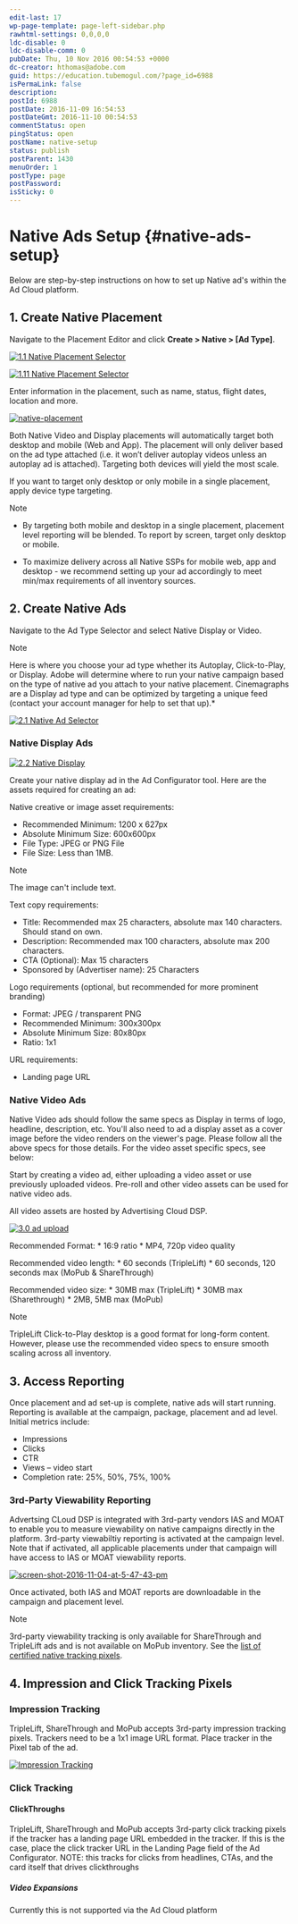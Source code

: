 ```yaml
---
edit-last: 17
wp-page-template: page-left-sidebar.php
rawhtml-settings: 0,0,0,0
ldc-disable: 0
ldc-disable-comm: 0
pubDate: Thu, 10 Nov 2016 00:54:53 +0000
dc-creator: hthomas@adobe.com
guid: https://education.tubemogul.com/?page_id=6988
isPermaLink: false
description: 
postId: 6988
postDate: 2016-11-09 16:54:53
postDateGmt: 2016-11-10 00:54:53
commentStatus: open
pingStatus: open
postName: native-setup
status: publish
postParent: 1430
menuOrder: 1
postType: page
postPassword: 
isSticky: 0
---
```


# Native Ads Setup {#native-ads-setup}

Below are step-by-step instructions on how to set up Native ad's within the Ad Cloud platform.

## 1. Create Native Placement

Navigate to the Placement Editor and click **Create > Native > [Ad Type]**.

[ ![1.1 Native Placement Selector](assets/1.1-native-placement-selector-1024x448.png)](assets/1.1-native-placement-selector.png)

[ ![1.11 Native Placement Selector](assets/1.11-native-placement-selector-300x150.png)](assets/1.11-native-placement-selector.png)

Enter information in the placement, such as name, status, flight dates, location and more.

[ ![native-placement](assets/native-placement.png)](assets/native-placement.png)

Both Native Video and Display placements will automatically target both desktop and mobile (Web and App). The placement will only deliver based on the ad type attached (i.e. it won’t deliver autoplay videos unless an autoplay ad is attached). Targeting both devices will yield the most scale.

If you want to target only desktop or only mobile in a single placement, apply device type targeting.

>[!NOTE]
>
>* By targeting both mobile and desktop in a single placement, placement level reporting will be blended. To report by screen, target only desktop or mobile.
* To maximize delivery across all Native SSPs for mobile web, app and desktop - we recommend setting up your ad accordingly to meet min/max requirements of all inventory sources.

## 2. Create Native Ads

Navigate to the Ad Type Selector and select Native Display or Video.

>[!NOTE]
>
> Here is where you choose your ad type whether its Autoplay, Click-to-Play, or Display. Adobe will determine where to run your native campaign based on the type of native ad you attach to your native placement. Cinemagraphs are a Display ad type and can be optimized by targeting a unique feed (contact your account manager for help to set that up).*

[ ![2.1 Native Ad Selector](assets/2.1-native-ad-selector-1024x463.png)](assets/2.1-native-ad-selector.png)

### Native Display Ads

[ ![2.2 Native Display](assets/2.2-native-display-1024x649.png)](assets/2.2-native-display.png)

Create your native display ad in the Ad Configurator tool. Here are the assets required for creating an ad:

Native creative or image asset requirements:
* Recommended Minimum: 1200 x 627px
* Absolute Minimum Size: 600x600px
* File Type: JPEG or PNG File
* File Size: Less than 1MB.
>[!NOTE]
>
>The image can't include text.

Text copy requirements:
* Title: Recommended max 25 characters, absolute max 140 characters. Should stand on own.
* Description: Recommended max 100 characters, absolute max 200 characters.
* CTA (Optional): Max 15 characters
* Sponsored by (Advertiser name): 25 Characters

Logo requirements (optional, but recommended for more prominent branding)
* Format: JPEG / transparent PNG
* Recommended Minimum: 300x300px
* Absolute Minimum Size: 80x80px
* Ratio: 1x1

URL requirements:
* Landing page URL

### Native Video Ads

Native Video ads should follow the same specs as Display in terms of logo, headline, description, etc. You'll also need to ad a display asset as a cover image before the video renders on the viewer's page. Please follow all the above specs for those details. For the video asset specific specs, see below:

Start by creating a video ad, either uploading a video asset or use previously uploaded videos. Pre-roll and other video assets can be used for native video ads.

All video assets are hosted by Advertising Cloud DSP.

[ ![3.0 ad upload](assets/3.0-ad-upload-1024x527.png)](assets/3.0-ad-upload.png)
  
Recommended Format:
    * 16:9 ratio
    * MP4, 720p video quality

Recommended video length:
    * 60 seconds (TripleLift)
    * 60 seconds, 120 seconds max (MoPub & ShareThrough)

Recommended video size:
    * 30MB max (TripleLift)
    * 30MB max (Sharethrough)
    * 2MB, 5MB max (MoPub)

>[!NOTE]
>
>TripleLift Click-to-Play desktop is a good format for long-form content. However, please use the recommended video specs to ensure smooth scaling across all inventory.

## 3. Access Reporting

Once placement and ad set-up is complete, native ads will start running. Reporting is available at the campaign, package, placement and ad level. Initial metrics include:

* Impressions
* Clicks
* CTR
* Views – video start
* Completion rate: 25%, 50%, 75%, 100%


### 3rd-Party Viewability Reporting

Advertsing CLoud DSP is integrated with 3rd-party vendors IAS and MOAT to enable you to measure viewability on native campaigns directly in the platform. 3rd-party viewabiltiy reporting is activated at the campaign level. Note that if activated, all applicable placements under that campaign will have access to IAS or MOAT viewability reports.

[ ![screen-shot-2016-11-04-at-5-47-43-pm](assets/screen-shot-2016-11-04-at-5.47.43-pm.png)](assets/screen-shot-2016-11-04-at-5.47.43-pm.png)

Once activated, both IAS and MOAT reports are downloadable in the campaign and placement level.

>[!NOTE]
>
>3rd-party viewability tracking is only available for ShareThrough and TripleLift ads and is not available on MoPub inventory. See the [list of certified native tracking pixels](3rd-party-tracking-adserving/certified-native-tracking-pixels.md).

## 4. Impression and Click Tracking Pixels

### Impression Tracking

TripleLift, ShareThrough and MoPub accepts 3rd-party impression tracking pixels. Trackers need to be a 1x1 image URL format. Place tracker in the Pixel tab of the ad.

[ ![Impression Tracking](assets/impression-tracking-1024x300.png)](assets/impression-tracking.png)

### Click Tracking

#### ClickThroughs

TripleLift, ShareThrough and MoPub accepts 3rd-party click tracking pixels if the tracker has a landing page URL embedded in the tracker. If this is the case, place the click tracker URL in the Landing Page field of the Ad Configurator. NOTE: this tracks for clicks from headlines, CTAs, and the card itself that drives  clickthroughs

##### Video Expansions

Currently this is not supported via the Ad Cloud platform
